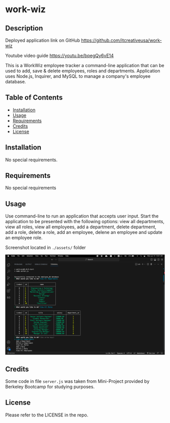 # work-wiz

## Description

Deployed application link on GitHub
https://github.com/itcreativeusa/work-wiz

Youtube video guide
https://youtu.be/bpegQy6vE14

This is a WorkWiz employee tracker a command-line application that can be used to add, save & delete employees, roles and departments. Application uses Node.js, Inquirer, and MySQL to manage a company's employee database.

## Table of Contents 

- [Installation](#installation)
- [Usage](#usage)
- [Requirements](#requirements)
- [Credits](#credits)
- [License](#license)

## Installation

No special requirements. 
 
## Requirements

No special requirements

## Usage

Use command-line to run an application that accepts user input.
Start the application
to be presented with the following options: view all departments, view all roles, view all employees, add a department, delete department, add a role, delete a role, add an employee, delene an employee and update an employee role.

Screenshot located in `./assets/` folder

![work-wiz](Assets/screenshot.png)

## Credits
 
Some code in file `server.js` was taken from Mini-Project provided by Berkeley Bootcamp for studying purposes.

## License

Please refer to the LICENSE in the repo.